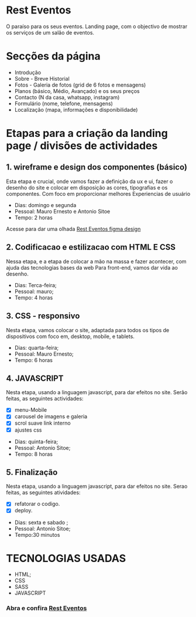 # Rest Eventos

O paraíso para os seus eventos.
Landing page, com o objectivo de mostrar os serviços de um salão de eventos.

# Secções da página

- Introdução
- Sobre - Breve Historial
- Fotos - Galeria de fotos (grid de 6 fotos e mensagens)
- Planos (básico, Médio, Avançado) e os seus preços
- Contacto (N da casa, whatsapp, instagram)
- Formulário (nome, telefone, mensagens)
- Localização (mapa, informações e disponibilidade)

# Etapas para a criação da landing page / divisões de actividades

## 1. wireframe e design dos componentes (básico)

Esta etapa e crucial, onde vamos fazer a definição da ux e ui, fazer o desenho do site
e colocar em disposição as cores, tipografias e os componentes. Com foco em proporcionar melhores
Experiencias de usuário

- Dias: domingo e segunda
- Pessoal: Mauro Ernesto e Antonio Sitoe
- Tempo: 2 horas


Acesse para dar uma olhada <a href="https://www.figma.com/file/cIogVzAEDSCZoY0oZGOKuY/wireframe-de-REST-EVENTOS?node-id=7%3A2">Rest Eventos figma design </a>

## 2. Codificacao e estilizacao com HTML E CSS

Nessa etapa, e a etapa de colocar a mão na massa e fazer acontecer, com ajuda das tecnologias bases da web
Para front-end, vamos dar vida ao desenho.

- Dias: Terca-feira;
- Pessoal: mauro;
- Tempo: 4 horas


## 3. CSS - responsivo

Nesta etapa, vamos colocar o site, adaptada para todos os tipos de dispositivos com foco em, desktop, mobile, e tablets.

- Dias: quarta-feira;
- Pessoal: Mauro Ernesto;
- Tempo: 6 horas

## 4. JAVASCRIPT

Nesta etapa, usando a linguagem javascript, para dar efeitos no site.
Serão feitas, as seguintes actividades:
- [x] menu-Mobile
- [x] carousel de imagens e galeria
- [x] scrol suave link interno
- [x] ajustes css

- Dias: quinta-feira;
- Pessoal: Antonio Sitoe;
- Tempo: 8 horas

## 5. Finalização

Nesta etapa, usando a linguagem javascript, para dar efeitos no site.
Serao feitas, as seguintes atividades:
- [x] refatorar o codigo.
- [x] deploy.

- Dias: sexta e sabado ;
- Pessoal: Antonio Sitoe;
- Tempo:30 minutos

# TECNOLOGIAS USADAS

- HTML;
- CSS
- SASS
- JAVASCRIPT

### Abra e confira <a href="">Rest Eventos</a>
